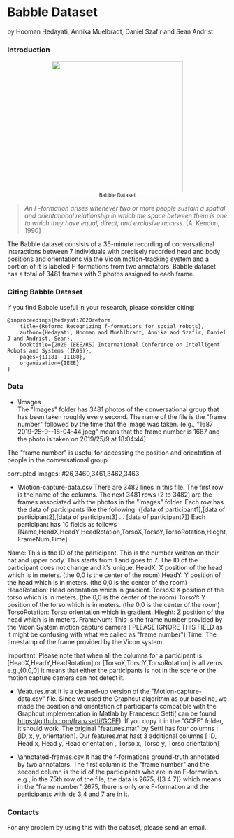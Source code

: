 # Babble Dataset

by Hooman Hedayati, Annika Muelbradt, Daniel Szafir and Sean Andrist


### Introduction

<p align="center">
    <img src=".github/media/Babble-gif.gif" width="300">
    <br>
    <sup>Babble Dataset</sup>
</p>

> *An F-formation arises whenever two or more people sustain a spatial and orientational relationship in which the space between them is one to which they have equal, direct, and exclusive access.*
> [A. Kendon, 1990]

The Babble dataset consists of a 35-minute recording of conversational interactions between 7 individuals with precisely recorded head and body positions and orientations via the Vicon motion-tracking system and a portion of it is labeled F-formations from two annotators. Babble dataset has a total of 3481 frames with 3 photos assigned to each frame.

### Citing Babble Dataset

If you find Babble useful in your research, please consider citing:

	@inproceedings{hedayati2020reform,
		title={Reform: Recognizing f-formations for social robots},
		author={Hedayati, Hooman and Muehlbradt, Annika and Szafir, Daniel J and Andrist, Sean},
		booktitle={2020 IEEE/RSJ International Conference on Intelligent Robots and Systems (IROS)},
		pages={11181--11188},
		organization={IEEE}
	}


### Data


* \Images\
The "Images" folder has 3481 photos of the conversational group that has been taken roughly every second. The name of the file is the "frame number" followed by the time that the image was taken.  (e.g., "1687 2019-25-9--18-04-44.jpeg" means that the frame number is 1687 and the photo is taken on 2019/25/9 at 18:04:44)

The "frame number" is useful for accessing the position and orientation of people in the conversational group.

corrupted images: #26,3460,3461,3462,3463

* \Motion-capture-data.csv
There are 3482 lines in this file. The first row is the name of the columns. The next 3481 rows (2 to 3482) are the frames associated with the photos in the "Images" folder. 
Each row has the data of participants like the following: {[data of participant1],[data of participant2],[data of participant3] ... [data of participant7]}
Each participant has 10 fields as follows [Name,HeadX,HeadY,HeadRotation,TorsoX,TorsoY,TorsoRotation,Hieght,FrameNum,Time]

Name: This is the ID of the participant. This is the number written on their hat and upper body. This starts from 1 and goes to 7. The ID of the participant does not change and it's unique. 
HeadX: X position of the head which is in meters. (the 0,0 is the center of the room)
HeadY: Y position of the head which is in meters. (the 0,0 is the center of the room)
HeadRotation: Head orientation which in gradient.
TorsoX: X position of the torso which is in meters. (the 0,0 is the center of the room)
TorsoY: Y position of the torso which is in meters. (the 0,0 is the center of the room)
TorsoRotation: Torso orientation which in gradient.
Hieght: Z position of the head which is in meters.
FrameNum: This is the frame number provided by the Vicon System motion capture camera ( PLEASE IGNORE THIS FIELD as it might be confusing with what we called as "frame number")
Time: The timestamp of the frame provided by the Vicon system.

Important: Please note that when all the columns for a participant is [HeadX,HeadY,HeadRotation] or [TorsoX,TorsoY,TorsoRotation] is all zeros e.g.,{0,0,0] it means that either the participants is not in the scene or the motion capture camera can not detect it. 


* \features.mat
It is a cleaned-up version of the "Motion-capture-data.csv" file. Since we used the Graphcut algorithm as our baseline, we made the position and orientation of participants compatible with the Graphcut implementation in Matlab by Francesco Setti( can be found https://github.com/franzsetti/GCFF). If you copy it in the "GCFF" folder, it should work. The original "features.mat" by Setti has four columns : [ID, x, y, orientation]. Our features.mat hast 3 additional columns 
[ ID, Head x, Head y, Head orientation , Torso x, Torso y, Torso orientation]

* \annotated-frames.csv
It has the f-formations ground-truth annotated by two annotators. The first column is the "frame number" and the second column is the id of the participants who are in an F-formation. e.g.,  in the 75th row of the file, the data is 2675, {[3 4 7]} which means in the "frame number" 2675, there is only one F-formation and the participants with ids 3,4 and 7 are in it. 




### Contacts

For any problem by using this with the dataset, please send an email.







